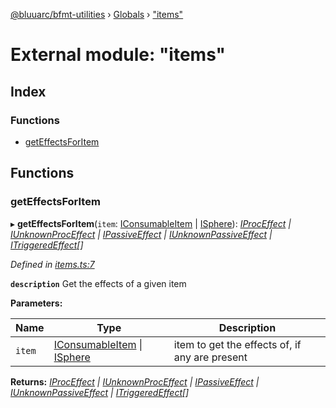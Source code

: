 [@bluuarc/bfmt-utilities](../README.md) › [Globals](../globals.md) › ["items"](_items_.md)

# External module: "items"

## Index

### Functions

* [getEffectsForItem](_items_.md#geteffectsforitem)

## Functions

###  getEffectsForItem

▸ **getEffectsForItem**(`item`: [IConsumableItem](../interfaces/_datamine_types_.iconsumableitem.md) | [ISphere](../interfaces/_datamine_types_.isphere.md)): *[IProcEffect](../interfaces/_datamine_types_.iproceffect.md) | [IUnknownProcEffect](../interfaces/_datamine_types_.iunknownproceffect.md) | [IPassiveEffect](../interfaces/_datamine_types_.ipassiveeffect.md) | [IUnknownPassiveEffect](../interfaces/_datamine_types_.iunknownpassiveeffect.md) | [ITriggeredEffect](../interfaces/_datamine_types_.itriggeredeffect.md)[]*

*Defined in [items.ts:7](https://github.com/BluuArc/bfmt-utilities/blob/1177551/src/items.ts#L7)*

**`description`** Get the effects of a given item

**Parameters:**

Name | Type | Description |
------ | ------ | ------ |
`item` | [IConsumableItem](../interfaces/_datamine_types_.iconsumableitem.md) &#124; [ISphere](../interfaces/_datamine_types_.isphere.md) | item to get the effects of, if any are present  |

**Returns:** *[IProcEffect](../interfaces/_datamine_types_.iproceffect.md) | [IUnknownProcEffect](../interfaces/_datamine_types_.iunknownproceffect.md) | [IPassiveEffect](../interfaces/_datamine_types_.ipassiveeffect.md) | [IUnknownPassiveEffect](../interfaces/_datamine_types_.iunknownpassiveeffect.md) | [ITriggeredEffect](../interfaces/_datamine_types_.itriggeredeffect.md)[]*
